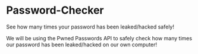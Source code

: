 # Password-Checker
See how many times your password has been leaked/hacked safely!

We will be using the Pwned Passwords API to safely check how many times our password has been leaked/hacked on our own computer!
